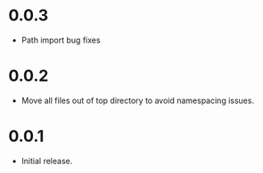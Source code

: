 # 0.0.3

* Path import bug fixes

# 0.0.2

* Move all files out of top directory to avoid namespacing issues.
 
# 0.0.1

* Initial release.
